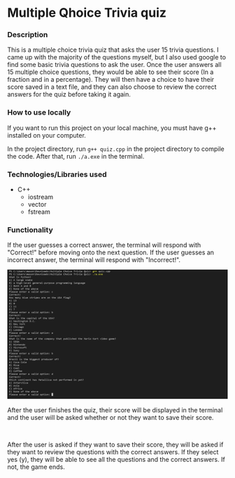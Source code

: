 # Multiple Qhoice Trivia quiz

### Description

This is a multiple choice trivia quiz that asks the user 15 trivia questions. I came up with the majority of the questions myself, but I also used google to find some basic trivia questions to ask the user. Once the user answers all 15 multiple choice questions, they would be able to see their score (In a fraction and in a percentage). They will then have a choice to have their score saved in a text file, and they can also choose to review the correct answers for the quiz before taking it again.

### How to use locally

If you want to run this project on your local machine, you must have g++ installed on your computer. 

In the project directory, run `g++ quiz.cpp` in the project directory to compile the code. After that, run `./a.exe` in the terminal.

### Technologies/Libraries used
- C++
  - iostream
  - vector
  - fstream

### Functionality

If the user guesses a correct answer, the terminal will respond with "Correct!" before moving onto the next question. If the user guesses an incorrect answer, the terminal will respond with "Incorrect!".

![](https://github.com/MasonBoom/Multiple-Choice-Trivia-Quiz/blob/0b3c184f27894f77a84aff6105ea05578e30f0ff/images/2022-05-04%20(3).png)

After the user finishes the quiz, their score will be displayed in the terminal and the user will be asked whether or not they want to save their score.

![]()

After the user is asked if they want to save their score, they will be asked if they want to review the questions with the correct answers. If they select yes (y), they will be able to see all the questions and the correct answers. If not, the game ends.

![]()
